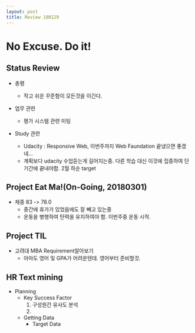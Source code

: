 ```yaml
---
layout: post
title: Review 180129
---
```

# No Excuse. Do it!

## Status Review
- 총평
    * 작고 쉬운 꾸준함이 모든것을 이긴다.
    
- 업무 관련
    * 평가 시스템 관련 미팅
    
- Study 관련
   * Udacity : Responsive Web, 이번주까지 Web Faundation 끝냈으면 좋겠네...
   * 계획보다 udacity 수업듣는게 길어지는중. 다른 학습 대신 이것에 집중하여 단기간에 끝내야함. 2월 하순 target


## Project Eat Ma!(On-Going, 20180301)
- 체중 83 -> 78.0
    * 중간에 휴가가 있었음에도 잘 빼고 있는중
    * 운동을 병행하여 탄력을 유지하여야 함. 이번주중 운동 시작.

## Project TIL
- 고려대 MBA Requirement알아보기
    * 아마도 영어 및 GPA가 어려운텐데. 영어부터 준비할것.

## HR Text mining
- Planning
    * Key Success Factor
        1. 구성원간 유사도 분석
        2. 
    * Getting Data
        * Target Data